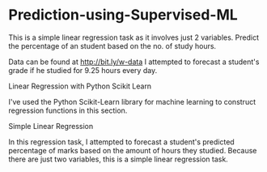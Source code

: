 # Prediction-using-Supervised-ML
This is a simple linear regression task as it involves just 2 variables. Predict the percentage of an student based on the no. of study hours.

Data can be found at http://bit.ly/w-data
I attempted to forecast a student's grade if he studied for 9.25 hours every day.

Linear Regression with Python Scikit Learn

I've used the Python Scikit-Learn library for machine learning to construct regression functions in this section.

Simple Linear Regression

In this regression task, I attempted to forecast a student's predicted percentage of marks based on the amount of hours they studied. Because there are just two variables, this is a simple linear regression task.
